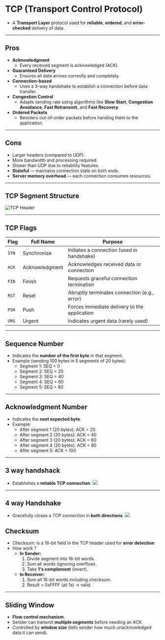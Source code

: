 # TCP (Transport Control Protocol)
* A **Transport Layer** protocol used for **reliable**, **ordered**, and **error-checked** delivery of data.
---
## Pros
- **Acknowledgment**
    - Every received segment is acknowledged (ACK).
- **Guaranteed Delivery**
    - Ensures all data arrives correctly and completely.
- **Connection-based**
    - Uses a 3-way handshake to establish a connection before data transfer.
- **Congestion Control**
    - Adapts sending rate using algorithms like **Slow Start**, **Congestion Avoidance**, **Fast Retransmit**, and **Fast Recovery**.
- **Ordered Packets**
    - Reorders out-of-order packets before handing them to the application.
---
## Cons
- Larger headers (compared to UDP).
- More bandwidth and processing required.
- Slower than UDP due to reliability features.
- **Stateful** — maintains connection state on both ends.
- **Server memory overhead** — each connection consumes resources.
--- 
## TCP Segment Structure 
![TCP Header](https://external-content.duckduckgo.com/iu/?u=http%3A%2F%2Ffiberbit.com.tw%2Fwp-content%2Fuploads%2F2013%2F12%2FTCP-segment.png&f=1&nofb=1&ipt=7c5aabfd267f76a5b455cfa58c6ce5512475ade9651206747077f4fe441cdf5d)

---
## TCP Flags
| Flag  | Full Name      | Purpose                                      |
| ----- | -------------- | -------------------------------------------- |
| `SYN` | Synchronize    | Initiates a connection (used in handshake)   |
| `ACK` | Acknowledgment | Acknowledges received data or connection     |
| `FIN` | Finish         | Requests graceful connection termination     |
| `RST` | Reset          | Abruptly terminates connection (e.g., error) |
| `PSH` | Push           | Forces immediate delivery to the application |
| `URG` | Urgent         | Indicates urgent data (rarely used)          |

---
## Sequence Number
- Indicates the **number of the first byte** in that segment.
- Example (sending 100 bytes in 5 segments of 20 bytes):
    - Segment 1: SEQ = 0
    - Segment 2: SEQ = 20
    - Segment 3: SEQ = 40
    - Segment 4: SEQ = 60
    - Segment 5: SEQ = 80
---
## Acknowledgment Number
- Indicates the **next expected byte**.
- Example:
    - After segment 1 (20 bytes): ACK = 20
    - After segment 2 (20 bytes): ACK = 40
    - After segment 3 (20 bytes): ACK = 60
    - After segment 4 (20 bytes): ACK = 80
    - After segment 5: ACK = 100
---
## 3 way handshack
* Establishes a **reliable TCP connection**.
![](https://external-content.duckduckgo.com/iu/?u=https%3A%2F%2Fblogger.googleusercontent.com%2Fimg%2Fa%2FAVvXsEjIUASFkF_POjScbsYOIdCOrWT2D7-y9wyfWFKihkMJjMKle6r1-dVh5bCjIDku3fWhS2Jka8hvEKNsNPvfA_PRKhnSU8uY20dXGTtbxmZOKL3P8jiyetzr-3BPKogwjjTJH-HaKQCc551Yvnj0WB1v3dCGDK_2jha1TNRgZnsM1ho-VjKQZFIjhOZeOw%3Dw640-h480&f=1&nofb=1&ipt=d4ca6e6410dc4798bbf764f3d556dad14cc25376f57183c6624ab026ee97479b)
--- 
## 4 way Handshake
* Gracefully closes a TCP connection in **both directions**.
![](https://external-content.duckduckgo.com/iu/?u=https%3A%2F%2Fraw.githubusercontent.com%2FHIT-Alibaba%2Finterview%2Fmaster%2Fimg%2Ftcp-connection-closed-four-way-handshake.png&f=1&nofb=1&ipt=5c4401a2f2ec4c1a0804390aa2764e4de7d443045acaf856f362c80a73f4cc54) 
## Checksum
* Checksum: is a 16-bit field in the TCP header used for **error detection**
* How work ?
	* **In Sender:**
		1. Divide segment into 16-bit words.
		2. Sum all words (ignoring overflow).
		3. Take **1's complement** (invert).
	* **In Receiver:**
		1. Sum all 16-bit words including checksum.
		2. Result = 0xFFFF (all 1s) → valid.
---
## Sliding Window
- **Flow control mechanism**.
- Sender can transmit **multiple segments** before needing an ACK.
- Controlled by **window size** (tells sender how much unacknowledged data it can send).

